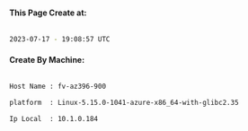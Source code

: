 
   
#### This Page Create at:

```bash

2023-07-17 - 19:08:57 UTC

```

#### Create By Machine:

```bash

Host Name : fv-az396-900

platform  : Linux-5.15.0-1041-azure-x86_64-with-glibc2.35

Ip Local  : 10.1.0.184

```

